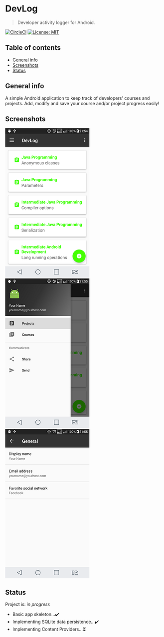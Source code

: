 # DevLog
> Developer activity logger for Android.

[![CircleCI](https://img.shields.io/circleci/build/github/ZakariyaF/DevLog/master.svg)](https://circleci.com/gh/ZakariyaF/DevLog)
[![License: MIT](https://img.shields.io/badge/License-MIT-yellow.svg)](https://opensource.org/licenses/MIT)

## Table of contents
* [General info](#general-info)
* [Screenshots](#screenshots)
* [Status](#status)

## General info
A simple Android application to keep track of developers' courses and projects.
Add, modify and save your course and/or project progress easily!

## Screenshots
![Example screenshot 1](./img/screenshot_1.png)
![Example screenshot 2](./img/screenshot_2.png)
![Example screenshot 3](./img/screenshot_3.png)

## Status
Project is: _in progress_
* Basic app skeleton...:heavy_check_mark:
* Implementing SQLite data persistence...:heavy_check_mark:
* Implementing Content Providers...:hourglass_flowing_sand: 
